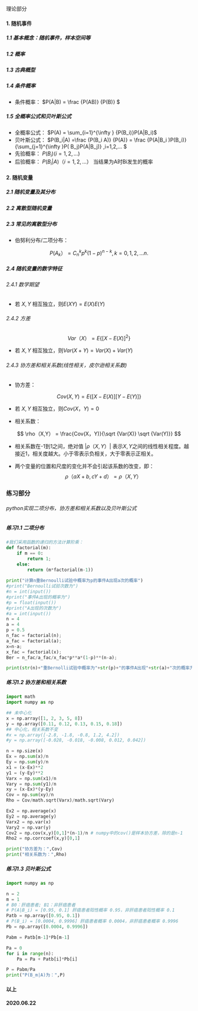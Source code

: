 理论部分

#### 1. 随机事件

##### 1.1 基本概念：随机事件，样本空间等

##### 1.2 概率

##### 1.3 古典概型

##### 1.4 条件概率

* 条件概率： 
  $P(A|B) =  \frac {P(AB)}  {P(B)} $ 

##### 1.5 全概率公式和贝叶斯公式

* 全概率公式： 
  $P(A) = \sum_{i=1}^{\infty } {P(B_i)}P(A|B_i)$ 
* 贝叶斯公式：
  $P(B_i|A) =\frac {P(B_i A)}  {P(A)}  =  \frac {P(A|B_i )P(B_i)}  {\sum_{j=1}^{\infty }P( B_j)P(A|B_j)}  ,i=1,2,... $ 
* 先验概率： 
  $P(B_i)(i=1,2,...)$
* 后验概率： 
  $P(B_i|A)（i=1,2,...）$ 当结果为A时Bi发生的概率

#### 2. 随机变量

##### 2.1 随机变量及其分布

##### 2.2 离散型随机变量

##### 2.3 常见的离散型分布

* 伯努利分布/二项分布：

$$
P(A_k） =C^k_np^k(1-p)^{n-k},k=0,1,2,...n.
$$

##### 2.4 随机变量的数字特征

###### 2.4.1 数学期望

* 若 $X, Y$ 相互独立，则$E(XY) = E(X)E(Y)$

###### 2.4.2 方差 

$$
Var （X） =E\{  [X-E(X)]^2\} 
$$
* 若 $X, Y$ 相互独立，则$Var(X+Y) = Var(X) +Var(Y)$ 

###### 2.4.3 协方差和相关系数(线性相关，皮尔逊相关系数)

* 协方差：

$$
Cov(X, Y) = E\{  [X-E(X)] [Y-E(Y)]\}
$$
* 若 $X, Y$ 相互独立，则$Cov(X，Y) = 0$

* 相关系数：

$$
\rho（X,Y） = \frac{Cov(X，Y)}{\sqrt {Var(X)} \sqrt {Var(Y)}}
$$
* 相关系数在-1到1之间，绝对值 $|\rho（X,Y）|$ 表示$X,Y$之间的线性相关程度。越接近1，相关度越大。小于零表示负相关，大于零表示正相关。

* 两个变量的位置和尺度的变化并不会引起该系数的改变，即：
  $$
  \rho（aX+b,cY+d） = \rho（X,Y）
  $$




### 练习部分

###### python实现二项分布，协方差和相关系数以及贝叶斯公式

##### 练习1.1 二项分布

```python
#我们采用函数的递归的方法计算阶乘：
def factorial(m):
    if m == 0:
        return 1;
    else:
        return (m*factorial(m-1))
    
print("计算n重Bernoulli试验中概率为p的事件A出现a次的概率")
#print("Bernoulli试验次数为")
#n = int(input())
#print("事件A出现的概率为")
#p = float(input())
#print("A出现的次数为")
#a = int(input())
n = 4
a = 4
p = 0.5
n_fac = factorial(n); 
a_fac = factorial(a);
x=n-a;
x_fac = factorial(x);
Ber = n_fac/a_fac/x_fac*p**a*(1-p)**(n-a);

print(str(n)+"重Bernolli试验中概率为"+str(p)+"的事件A出现"+str(a)+"次的概率为：",Ber)
```



##### 练习1.2 协方差和相关系数

```python
import math
import numpy as np

## 未中心化
x = np.array([1, 2, 3, 5, 8])
y = np.array([0.11, 0.12, 0.13, 0.15, 0.18])
## 中心化，相关系数不变
#x = np.array([-2.8, -1.8, -0.8, 1.2, 4.2])
#y = np.array([-0.028, -0.018, -0.008, 0.012, 0.042])

n = np.size(x)
Ex = np.sum(x)/n
Ey = np.sum(y)/n
x1 = (x-Ex)**2
y1 = (y-Ey)**2
Varx = np.sum(x1)/n
Vary = np.sum(y1)/n
xy = (x-Ex)*(y-Ey)
Cov = np.sum(xy)/n
Rho = Cov/math.sqrt(Varx)/math.sqrt(Vary)

Ex2 = np.average(x)
Ey2 = np.average(y)
Varx2 = np.var(x)
Vary2 = np.var(y)
Cov2 = np.cov(x,y)[0,1]*(n-1)/n # numpy中的cov()是样本协方差，除的是n-1
Rho2 = np.corrcoef(x,y)[0,1]

print("协方差为：",Cov)
print("相关系数为：",Rho)
```



##### 练习1.3 贝叶斯公式

```python
import numpy as np

n = 2
m = 1
# B0：肝癌患者; B1：非肝癌患者
# P(A|B_i) = [0.95, 0.1] 肝癌患者阳性概率 0.95，非肝癌患者阳性概率 0.1
Patb = np.array([0.95, 0.1])
# P(B_i) = [0.0004, 0.9996] 肝癌患者概率 0.0004，非肝癌患者概率 0.9996
Pb = np.array([0.0004, 0.9996])

Pabm = Patb[m-1]*Pb[m-1]

Pa = 0
for i in range(n):
    Pa = Pa + Patb[i]*Pb[i]

P = Pabm/Pa
print("P(B_m|A)为：",P)
```



#### 以上 

#### 2020.06.22

